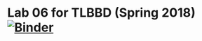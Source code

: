# Lab 06 for TLBBD (Spring 2018) [![Binder](https://mybinder.org/badge.svg)](https://mybinder.org/v2/gh/tlbbd-spring2018/lab_06/master)
